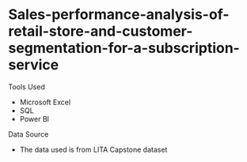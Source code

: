 # Sales-performance-analysis-of-retail-store-and-customer-segmentation-for-a-subscription-service
Tools Used
* Microsoft Excel
* SQL
* Power BI

Data Source
* The data used is from LITA Capstone dataset
